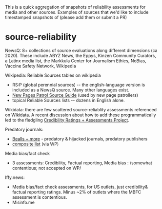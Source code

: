 This is a quick aggregation of snapshots of reliability assessments for media and other sources. 
Examples of sources that we'd like to include timestamped snapshots of (please add them or submit a PR)

# source-reliability

NewsQ: 8+ collections of source evaluations along different dimensions (ca 2020).
These include ABYZ News, the Eppys, Kinzen Community Curators, a Latinx media list, the Markkula Center for Journalism Ethics, NoBias, Vaccine Safety Network, Wikipedia

Wikipedia: Reliable Sources tables on wikipedia
* RS:P (global perennial sources) -- the english-language version is included as a NewsQ source.  Many other languages exist.
* [New Pages Patrol Source Guide](https://en.wikipedia.org/wiki/Wikipedia:NPPSG) (used by new page patrollers)
* topical Reliable Sources lists -- dozens in English alone.

Wikidata: there are few scattered source-reliablity assessments referenced on Wikidata. A recent discussion about how to add these programmatically led to the fledgling [Credibility Ratings + Assessments Project](https://www.wikidata.org/wiki/Wikidata:CRAP).

Predatory journals:
* [Bealls + more](https://github.com/CfKu/check-bib-for-predatory) - predatory & hijacked journals, predatory publishers
* [composite list](https://en.wikipedia.org/wiki/Wikipedia:Vanity_and_predatory_publishing) (via WP)

Media bias/fact check 
* 3 assessments: Credibility, Factual reporting, Media bias
: /somewhat contentious; not accepted on WP/

Iffy.news:  
* Media bias/fact check assessments, for US outlets, just credibility& factual reporting ratings. Minus ~2% of outlets where the MBFC assessment is contentious.
* Misinfo.me 
